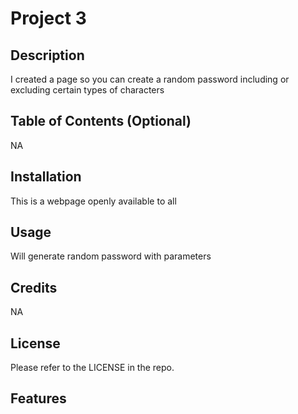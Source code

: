 # Project 3

## Description

I created a page so you can create a random password including or excluding certain types of characters

## Table of Contents (Optional)

NA

## Installation

This is a webpage openly available to all 

## Usage

Will generate random password with parameters


## Credits

NA

## License

Please refer to the LICENSE in the repo.

## Features
